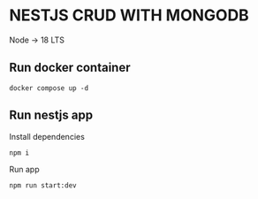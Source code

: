 # NESTJS CRUD WITH MONGODB

Node -> 18 LTS

## Run docker container

```
docker compose up -d
```

## Run nestjs app

Install dependencies

```
npm i
```

Run app

```
npm run start:dev
```
